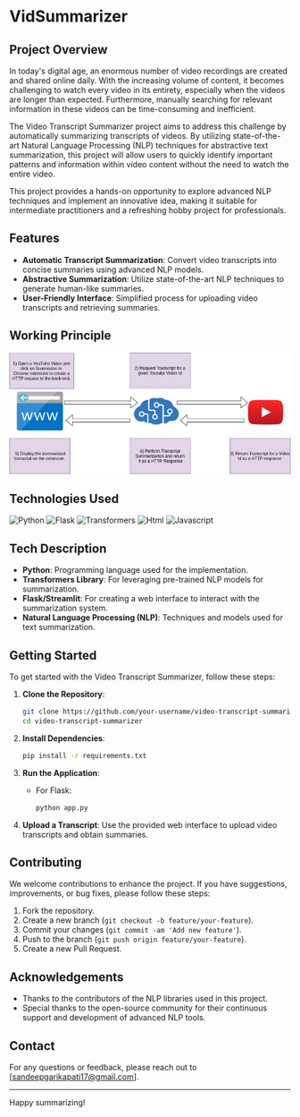 # VidSummarizer

## Project Overview

In today's digital age, an enormous number of video recordings are created and shared online daily. With the increasing volume of content, it becomes challenging to watch every video in its entirety, especially when the videos are longer than expected. Furthermore, manually searching for relevant information in these videos can be time-consuming and inefficient. 

The Video Transcript Summarizer project aims to address this challenge by automatically summarizing transcripts of videos. By utilizing state-of-the-art Natural Language Processing (NLP) techniques for abstractive text summarization, this project will allow users to quickly identify important patterns and information within video content without the need to watch the entire video.

This project provides a hands-on opportunity to explore advanced NLP techniques and implement an innovative idea, making it suitable for intermediate practitioners and a refreshing hobby project for professionals.

## Features

- **Automatic Transcript Summarization**: Convert video transcripts into concise summaries using advanced NLP models.
- **Abstractive Summarization**: Utilize state-of-the-art NLP techniques to generate human-like summaries.
- **User-Friendly Interface**: Simplified process for uploading video transcripts and retrieving summaries.

## Working Principle
![working principle](working.png)

## Technologies Used

![Python](https://img.shields.io/badge/python-3670A0?style=for-the-badge&logo=python&logoColor=ffdd54) ![Flask](https://img.shields.io/badge/Flask-000000?style=for-the-badge&logo=flask&logoColor=white) ![Transformers](https://img.shields.io/badge/-HuggingFace-FDEE21?style=for-the-badge&logo=HuggingFace&logoColor=black) ![Html](https://img.shields.io/badge/HTML5-E34F26?style=for-the-badge&logo=html5&logoColor=white) ![Javascript](https://img.shields.io/badge/JavaScript-323330?style=for-the-badge&logo=javascript&logoColor=F7DF1E) 

## Tech Description

- **Python**: Programming language used for the implementation.
- **Transformers Library**: For leveraging pre-trained NLP models for summarization.
- **Flask/Streamlit**: For creating a web interface to interact with the summarization system.
- **Natural Language Processing (NLP)**: Techniques and models used for text summarization.
  
## Getting Started

To get started with the Video Transcript Summarizer, follow these steps:

1. **Clone the Repository**:
    ```bash
    git clone https://github.com/your-username/video-transcript-summarizer.git
    cd video-transcript-summarizer
    ```

2. **Install Dependencies**:
    ```bash
    pip install -r requirements.txt
    ```

3. **Run the Application**:
    - For Flask:
      ```bash
      python app.py
      ```
4. **Upload a Transcript**: Use the provided web interface to upload video transcripts and obtain summaries.

## Contributing

We welcome contributions to enhance the project. If you have suggestions, improvements, or bug fixes, please follow these steps:

1. Fork the repository.
2. Create a new branch (`git checkout -b feature/your-feature`).
3. Commit your changes (`git commit -am 'Add new feature'`).
4. Push to the branch (`git push origin feature/your-feature`).
5. Create a new Pull Request.

## Acknowledgements

- Thanks to the contributors of the NLP libraries used in this project.
- Special thanks to the open-source community for their continuous support and development of advanced NLP tools.

## Contact

For any questions or feedback, please reach out to [sandeepgarikapati17@gmail.com].

---

Happy summarizing!
